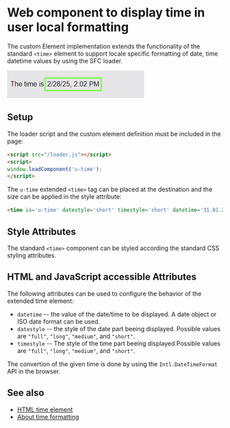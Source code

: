 # Web component to display time in user local formatting

The <u-time> custom Element implementation extends the functionality of the standard `<time>` element to support locale
specific formatting of date, time datetime values by using the SFC loader.

![u-time component](../doc/u-time.png)


## Setup

The loader script and the custom element definition must be included in the page:

```html
<script src="/loader.js"></script>
<script>
window.loadComponent('u-time');
</script>
```

The `u-time` extended `<time>` tag can be placed at the destination and the size can be applied in the style attribute:

```html
<time is='u-time' datestyle='short' timestyle='short' datetime='31.01.2024'></time>
```


## Style Attributes

The standard `<time>` component can be styled according the standard CSS styling attributes.


## HTML and JavaScript accessible Attributes

The following attributes can be used to configure the behavior of the extended time element:

* `datetime` -- the value of the date/time to be displayed. A date object or ISO date format can be used.
* `datestyle` -- the style of the date part beeing displayed. Possible values are `"full"`, `"long"`, `"medium"`, and `"short"`.
* `timestyle` -- The style of the time part beeing displayed  Possible values are `"full"`, `"long"`, `"medium"`, and `"short"`.

The convertion of the given time is done by using the `Intl.DateTimeFormat` API in the browser.


## See also

* [HTML time element](https://developer.mozilla.org/en-US/docs/Web/HTML/Element/time)
* [About time formatting](https://developer.mozilla.org/en-US/docs/Web/JavaScript/Reference/Global_Objects/Intl/DateTimeFormat/DateTimeFormat)

